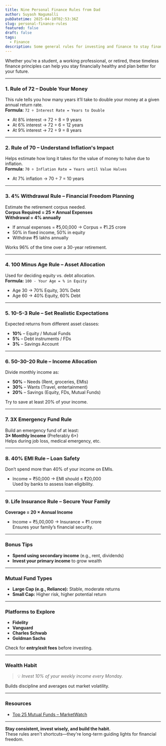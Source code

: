 ```yaml
---
title: Nine Personal Finance Rules from Dad
author: Suyash Nagumalli
pubDatetime: 2025-04-10T02:53:36Z
slug: personal-finance-rules
featured: false
draft: false
tags:
  - Finance
description: Some general rules for investing and finance to stay financially stable.
---
```


Whether you're a student, a working professional, or retired, these timeless finance principles can help you stay financially healthy and plan better for your future.

---

### 1. Rule of 72 – Double Your Money

This rule tells you how many years it’ll take to double your money at a given annual return rate.  
**Formula:** `72 ÷ Interest Rate = Years to Double`

- At 8% interest → 72 ÷ 8 = 9 years
- At 6% interest → 72 ÷ 6 = 12 years
- At 9% interest → 72 ÷ 9 = 8 years

---

### 2. Rule of 70 – Understand Inflation's Impact

Helps estimate how long it takes for the value of money to halve due to inflation.  
**Formula:** `70 ÷ Inflation Rate = Years until Value Halves`

- At 7% inflation → 70 ÷ 7 = 10 years

---

### 3. 4% Withdrawal Rule – Financial Freedom Planning

Estimate the retirement corpus needed.  
**Corpus Required = 25 × Annual Expenses**  
**Withdrawal = 4% annually**

- If annual expenses = ₹5,00,000 → Corpus = ₹1.25 crore
- 50% in fixed income, 50% in equity
- Withdraw ₹5 lakhs annually

Works 96% of the time over a 30-year retirement.

---

### 4. 100 Minus Age Rule – Asset Allocation

Used for deciding equity vs. debt allocation.  
**Formula:** `100 - Your Age = % in Equity`

- Age 30 → 70% Equity, 30% Debt
- Age 60 → 40% Equity, 60% Debt

---

### 5. 10-5-3 Rule – Set Realistic Expectations

Expected returns from different asset classes:

- **10%** – Equity / Mutual Funds
- **5%** – Debt instruments / FDs
- **3%** – Savings Account

---

### 6. 50-30-20 Rule – Income Allocation

Divide monthly income as:

- **50%** – Needs (Rent, groceries, EMIs)
- **30%** – Wants (Travel, entertainment)
- **20%** – Savings (Equity, FDs, Mutual Funds)

Try to save at least 20% of your income.

---

### 7. 3X Emergency Fund Rule

Build an emergency fund of at least:  
**3× Monthly Income** (Preferably 6×)  
Helps during job loss, medical emergency, etc.

---

### 8. 40% EMI Rule – Loan Safety

Don’t spend more than 40% of your income on EMIs.

- Income = ₹50,000 → EMI should ≤ ₹20,000  
  Used by banks to assess loan eligibility.

---

### 9. Life Insurance Rule – Secure Your Family

**Coverage = 20 × Annual Income**

- Income = ₹5,00,000 → Insurance = ₹1 crore  
  Ensures your family’s financial security.

---

### Bonus Tips

- **Spend using secondary income** (e.g., rent, dividends)
- **Invest your primary income** to grow wealth

---

### Mutual Fund Types

- **Large Cap (e.g., Reliance):** Stable, moderate returns
- **Small Cap:** Higher risk, higher potential return

---

### Platforms to Explore

- **Fidelity**
- **Vanguard**
- **Charles Schwab**
- **Goldman Sachs**

Check for **entry/exit fees** before investing.

---

### Wealth Habit

> 💡 _Invest 10% of your weekly income every Monday._

Builds discipline and averages out market volatility.

---

### Resources

- [Top 25 Mutual Funds – MarketWatch](https://www.marketwatch.com/tools/top-25-mutual-funds)

---

**Stay consistent, invest wisely, and build the habit.**  
These rules aren't shortcuts—they're long-term guiding lights for financial freedom.
